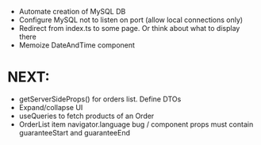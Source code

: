 -   Automate creation of MySQL DB
-   Configure MySQL not to listen on port (allow local connections only)
-   Redirect from index.ts to some page. Or think about what to display there
-   Memoize DateAndTime component

# NEXT:

-   getServerSideProps() for orders list. Define DTOs
-   Expand/collapse UI
-   useQueries to fetch products of an Order
-   OrderList item navigator.language bug / component props must contain guaranteeStart and guaranteeEnd
